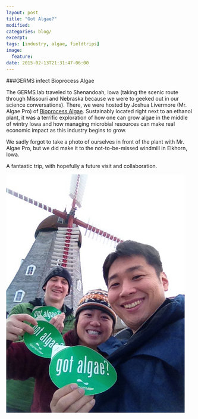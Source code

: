 ```yaml
---
layout: post
title: "Got Algae?"
modified:
categories: blog/
excerpt:
tags: [industry, algae, fieldtrips]
image:
  feature:
date: 2015-02-13T21:31:47-06:00
---
```


###GERMS infect Bioprocess Algae

The GERMS lab traveled to Shenandoah, Iowa (taking the scenic route
through Missouri and Nebraska because we were to geeked out in our
science conversations).  There, we were hosted by Joshua Livermore
(Mr. Algae Pro) of [Bioprocess Algae](www.bioprocessalgae.com).
Sustainably located right next to an ethanol plant, it was a terrific
exploration of how one can grow algae in the middle of wintry Iowa and
how managing microbial resources can make real economic impact as this
industry begins to grow.

We sadly forgot to take a photo of ourselves in front of the plant
with Mr. Algae Pro, but we did make it to the not-to-be-missed
windmill in Elkhorn, Iowa.

A fantastic trip, with hopefully a future visit and collaboration.

![alt](https://raw.githubusercontent.com/germs-lab/germs-lab.github.com/master/images/algae_day_happy.jpg)

